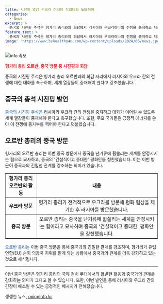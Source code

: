 ```yaml
---
title: 시진핑 열강 우크라 러시아 직접대화 도와줘야
categories:
  - News
excerpt: >
  중국의 시진핑 주석은 헝가리 총리와의 회담에서 러시아와 우크라이나의 전쟁을 중지하고 대화를 이끌어내야 한다고 촉구했다. 중국은 주권과 영토 보전을 강조하면서도 러시아의 침공을 비난하지 않는 중립적인 입장을 보였고, 헝가리의 오르반 총리는 중국을 안정시키는 힘이라고 묘사하며 중국의 평화안을 찬양했다. 오르반은 러시아의 침공과 관련된 EU 정책에 방해를 일으켰으며, EU 회원국들로부터 비난을 받고 있다.
feature_text: >
  중국의 시진핑 주석은 헝가리 총리와의 회담에서 러시아와 우크라이나의 전쟁을 중지하고 대화를 이끌어내야 한다고 촉구했다. 중국은 주권과 영토 보전을 강조하면서도 러시아의 침공을 비난하지 않는 중립적인 입장을 보였고, 헝가리의 오르반 총리는 중국을 안정시키는 힘이라고 묘사하며 중국의 평화안을 찬양했다. 오르반은 러시아의 침공과 관련된 EU 정책에 방해를 일으켰으며, EU 회원국들로부터 비난을 받고 있다.
image: 'https://www.behealthy4u.com/wp-content/uploads/2024/06/news.jpg'
---
```


<p><img src="https://www.behealthy4u.com/wp-content/uploads/2024/06/news.jpg" alt="info 속보" /></p>

<p><b><span style="color: #ee2323;">헝가리 총리 오르반, 중국 방문 중 시진핑과 회담</span></b></p>

<p data-ke-size="size16">중국의 시진핑 주석은 헝가리 총리 오르반과의 회담 자리에서 러시아와 우크라 간의 전쟁에 대한 대화를 촉구하며, 세계 열강들이 중재해야 한다고 강조했습니다.</p>

<h2 data-ke-size="size26">중국의 총석 시진핑 발언</h2>

<p data-ke-size="size16"><span style="color: #1a5490;">중국의 시진핑 주석은</span> 러시아와 우크라 간의 전쟁을 중지하고 대화가 이어질 수 있도록 세계 열강들이 중재해야 한다고 촉구했습니다. 또한, 주요 국가들은 긍정적 에너지를 쏟아 이 전쟁에 종지부를 찍어야 한다고 덧붙였습니다.</p>

<h2 data-ke-size="size26">오르반 총리의 중국 방문</h2>

<p data-ke-size="size16">헝가리의 오르반 총리는 이번 중국 방문에서 중국을 난기류에 휩쓸리는 세계를 안정시키는 힘으로 묘사하고, 중국의 '건설적이고 중대한' 평화안을 칭찬했습니다. 이는 이번 방문이 중국과의 긴밀한 관계를 강조하는 의미가 있습니다.</p>

<table style="width: 100%;" border="1">
<tbody>
<tr>
<td style="text-align: center;"><b>헝가리 총리 오르반의 활동</b></td>
<td style="text-align: center;"><b>내용</b></td>
</tr>
<tr>
<td style="text-align: center;"><b>우크라 방문</b></td>
<td style="text-align: center;">헝가리 총리가 전격적으로 우크라를 방문해 평화 협상을 제기한 후 러시아를 방문했습니다.</td>
</tr>
<tr>
<td style="text-align: center;"><b>중국 방문</b></td>
<td style="text-align: center;">오르반 총리는 중국을 난기류에 휩쓸리는 세계를 안정시키는 힘이라고 묘사하며 중국의 '건설적이고 중대한' 평화안을 칭찬했습니다.</td>
</tr>
</tbody>
</table>

<p data-ke-size="size16"><span style="color: #1a5490;">오르반 총리는</span> 이번 중국 방문을 통해 중국과의 긴밀한 관계를 강조하며, 헝가리가 유럽연합(EU) 순회 의장국 지위를 맡게 되는 상황에서 중국과의 관계를 더욱 강화하고 있는 것으로 해석됩니다.</p>

<hr>

<p data-ke-size="size16">이번 중국 방문은 헝가리 총리의 국제 정치 무대에서의 활발한 활동과 중국과의 관계를 강화하는 의미가 크다고 볼 수 있습니다. 또한, 이번 발언을 통해 러시아와 우크라 간의 긴장이 해소될 수 있는 긍정적인 메시지가 전해졌습니다.</p>
생생한 뉴스, <a href="https://onioninfo.kr" rel="dofollow">onioninfo.kr</a>


